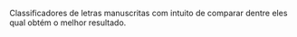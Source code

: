 Classificadores de letras manuscritas com intuito de comparar dentre eles qual obtém o melhor resultado.
